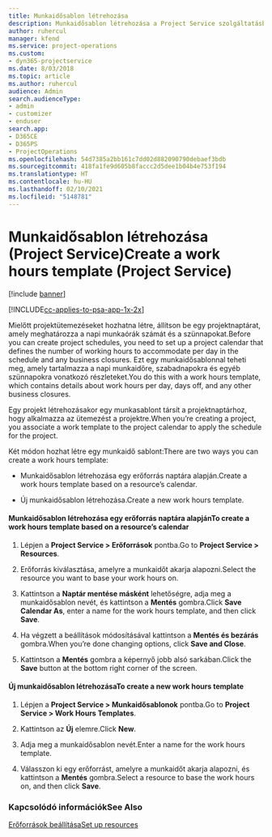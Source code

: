 ```yaml
---
title: Munkaidősablon létrehozása
description: Munkaidősablon létrehozása a Project Service szolgáltatásban
author: ruhercul
manager: kfend
ms.service: project-operations
ms.custom:
- dyn365-projectservice
ms.date: 8/03/2018
ms.topic: article
ms.author: ruhercul
audience: Admin
search.audienceType:
- admin
- customizer
- enduser
search.app:
- D365CE
- D365PS
- ProjectOperations
ms.openlocfilehash: 54d7385a2bb161c7dd02d882090790debaef3bdb
ms.sourcegitcommit: 418fa1fe9d605b8faccc2d5dee1b04b4e753f194
ms.translationtype: HT
ms.contentlocale: hu-HU
ms.lasthandoff: 02/10/2021
ms.locfileid: "5148781"
---
```

# <a name="create-a-work-hours-template-project-service"></a><span data-ttu-id="3cafc-103">Munkaidősablon létrehozása (Project Service)</span><span class="sxs-lookup"><span data-stu-id="3cafc-103">Create a work hours template (Project Service)</span></span>

[!include [banner](../includes/psa-now-project-operations.md)]

[!INCLUDE[cc-applies-to-psa-app-1x-2x](../includes/cc-applies-to-psa-app-1x-2x.md)]

<span data-ttu-id="3cafc-104">Mielőtt projektütemezéseket hozhatna létre, állítson be egy projektnaptárat, amely meghatározza a napi munkaórák számát és a szünnapokat.</span><span class="sxs-lookup"><span data-stu-id="3cafc-104">Before you can create project schedules, you need to set up a project calendar that defines the number of working hours to accommodate per day in the schedule and any business closures.</span></span> <span data-ttu-id="3cafc-105">Ezt egy munkaidősablonnal teheti meg, amely tartalmazza a napi munkaidőre, szabadnapokra és egyéb szünnapokra vonatkozó részleteket.</span><span class="sxs-lookup"><span data-stu-id="3cafc-105">You do this with a work hours template, which contains details about work hours per day, days off, and any other business closures.</span></span>  
  
 <span data-ttu-id="3cafc-106">Egy projekt létrehozásakor egy munkasablont társít a projektnaptárhoz, hogy alkalmazza az ütemezést a projektre.</span><span class="sxs-lookup"><span data-stu-id="3cafc-106">When you’re creating a project, you associate a work template to the project calendar to apply the schedule for the project.</span></span>  
  
 <span data-ttu-id="3cafc-107">Két módon hozhat létre egy munkaidő sablont:</span><span class="sxs-lookup"><span data-stu-id="3cafc-107">There are two ways you can create a work hours template:</span></span>  
  
-   <span data-ttu-id="3cafc-108">Munkaidősablon létrehozása egy erőforrás naptára alapján.</span><span class="sxs-lookup"><span data-stu-id="3cafc-108">Create a work hours template based on a resource’s calendar.</span></span>  
  
-   <span data-ttu-id="3cafc-109">Új munkaidősablon létrehozása.</span><span class="sxs-lookup"><span data-stu-id="3cafc-109">Create a new work hours template.</span></span>  
  
#### <a name="to-create-a-work-hours-template-based-on-a-resources-calendar"></a><span data-ttu-id="3cafc-110">Munkaidősablon létrehozása egy erőforrás naptára alapján</span><span class="sxs-lookup"><span data-stu-id="3cafc-110">To create a work hours template based on a resource’s calendar</span></span>  
  
1.  <span data-ttu-id="3cafc-111">Lépjen a **Project Service > Erőforrások** pontba.</span><span class="sxs-lookup"><span data-stu-id="3cafc-111">Go to **Project Service > Resources**.</span></span>  
  
2.  <span data-ttu-id="3cafc-112">Erőforrás kiválasztása, amelyre a munkaidőt akarja alapozni.</span><span class="sxs-lookup"><span data-stu-id="3cafc-112">Select the resource you want to base your work hours on.</span></span>  
  
3.  <span data-ttu-id="3cafc-113">Kattintson a **Naptár mentése másként** lehetőségre, adja meg a munkaidősablon nevét, és kattintson a **Mentés** gombra.</span><span class="sxs-lookup"><span data-stu-id="3cafc-113">Click **Save Calendar As**, enter a name for the work hours template, and then click **Save**.</span></span>  
  
4.  <span data-ttu-id="3cafc-114">Ha végzett a beállítások módosításával kattintson a **Mentés és bezárás** gombra.</span><span class="sxs-lookup"><span data-stu-id="3cafc-114">When you’re done changing options, click **Save and Close**.</span></span>  
  
5.  <span data-ttu-id="3cafc-115">Kattintson a **Mentés** gombra a képernyő jobb alsó sarkában.</span><span class="sxs-lookup"><span data-stu-id="3cafc-115">Click the **Save** button at the bottom right corner of the screen.</span></span>  
  
#### <a name="to-create-a-new-work-hours-template"></a><span data-ttu-id="3cafc-116">Új munkaidősablon létrehozása</span><span class="sxs-lookup"><span data-stu-id="3cafc-116">To create a new work hours template</span></span>  
  
1.  <span data-ttu-id="3cafc-117">Lépjen a **Project Service > Munkaidősablonok** pontba.</span><span class="sxs-lookup"><span data-stu-id="3cafc-117">Go to **Project Service > Work Hours Templates**.</span></span>  
  
2.  <span data-ttu-id="3cafc-118">Kattintson az **Új** elemre.</span><span class="sxs-lookup"><span data-stu-id="3cafc-118">Click **New**.</span></span>  
  
3.  <span data-ttu-id="3cafc-119">Adja meg a munkaidősablon nevét.</span><span class="sxs-lookup"><span data-stu-id="3cafc-119">Enter a name for the work hours template.</span></span>  
  
4.  <span data-ttu-id="3cafc-120">Válasszon ki egy erőforrást, amelyre a munkaidőt akarja alapozni, és kattintson a **Mentés** gombra.</span><span class="sxs-lookup"><span data-stu-id="3cafc-120">Select a resource to base the work hours on, and then click **Save**.</span></span>  
  
### <a name="see-also"></a><span data-ttu-id="3cafc-121">Kapcsolódó információk</span><span class="sxs-lookup"><span data-stu-id="3cafc-121">See Also</span></span>  
 [<span data-ttu-id="3cafc-122">Erőforrások beállítása</span><span class="sxs-lookup"><span data-stu-id="3cafc-122">Set up resources</span></span>](../psa/set-up-resources.md)
